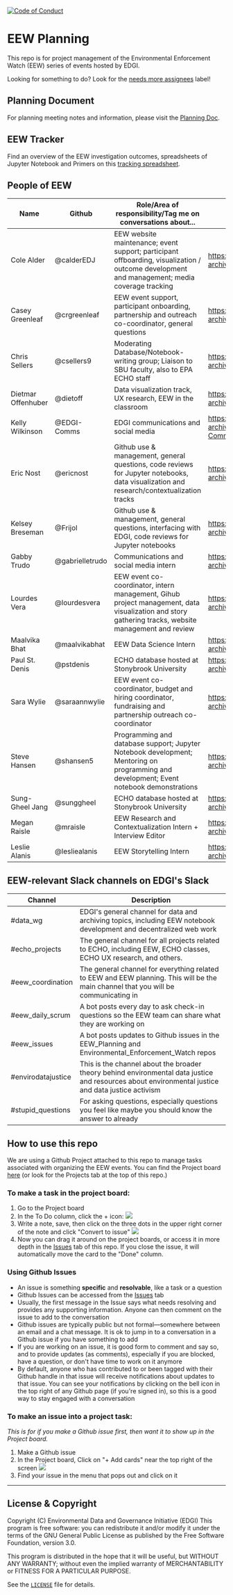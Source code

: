   [![Code of Conduct](https://img.shields.io/badge/%E2%9D%A4-code%20of%20conduct-blue.svg?style=flat)](https://github.com/edgi-govdata-archiving/overview/blob/master/CONDUCT.md)

# EEW Planning
This repo is for project management of the Environmental Enforcement Watch (EEW) series of events hosted by EDGI.

Looking for something to do? Look for the [needs more assignees](https://github.com/edgi-govdata-archiving/EEW_Planning/labels/needs%20more%20assignees) label!

## Planning Document
For planning meeting notes and information, please visit the [Planning Doc](https://docs.google.com/document/d/1ZraEefQMhF1XWDrZi8Igr9gQUWD2n2LM5n26CLmxbB8/edit#heading=h.s8auecfa33q0).

## EEW Tracker
Find an overview of the EEW investigation outcomes, spreadsheets of Jupyter Notebook and Primers on this [tracking spreadsheet](https://docs.google.com/spreadsheets/d/1Z2rBoGqb_SXW6oAu12A6TCWEJGV1pk0YxL13P_Z5Wlw/edit#gid=1601968109).

## People of EEW
| Name | Github | Role/Area of responsibility/Tag me on conversations about... | Assigned issues |
| ------|--------|----------------------|-|
| Cole Alder | @calderEDJ |EEW website maintenance; event support; participant offboarding, visualization / outcome development and management; media coverage tracking  | https://github.com/edgi-govdata-archiving/EEW_Planning/issues/assigned/calderEDJ |
| Casey Greenleaf | @crgreenleaf |EEW event support, participant onboarding, partnership and outreach co-coordinator, general questions   | https://github.com/edgi-govdata-archiving/EEW_Planning/issues/assigned/crgreenleaf |
| Chris Sellers | @csellers9 | Moderating Database/Notebook-writing group; Liaison to SBU faculty, also to EPA ECHO staff | https://github.com/edgi-govdata-archiving/EEW_Planning/issues/assigned/csellers9 |
| Dietmar Offenhuber | @dietoff |Data visualization track, UX research, EEW in the classroom| https://github.com/edgi-govdata-archiving/EEW_Planning/issues/assigned/dietoff |
| Kelly Wilkinson | @EDGI-Comms|EDGI communications and social media | https://github.com/edgi-govdata-archiving/EEW_Planning/issues/assigned/EDGI-Comms |
| Eric Nost | @ericnost  | Github use & management, general questions, code reviews for Jupyter notebooks, data visualization and research/contextualization tracks | https://github.com/edgi-govdata-archiving/EEW_Planning/issues/assigned/ericnost |
| Kelsey Breseman | @Frijol | Github use & management, general questions, interfacing with EDGI, code reviews for Jupyter notebooks | https://github.com/edgi-govdata-archiving/EEW_Planning/issues/assigned/frijol
| Gabby Trudo| @gabrielletrudo | Communications and social media intern| https://github.com/edgi-govdata-archiving/EEW_Planning/issues/assigned/gabrielletrudo |
| Lourdes Vera | @lourdesvera |EEW event co-coordinator, intern management, Gihub project management, data visualization and story gathering tracks, website management and review| https://github.com/edgi-govdata-archiving/EEW_Planning/issues/assigned/lourdesvera |
| Maalvika Bhat | @maalvikabhat | EEW Data Science Intern | https://github.com/edgi-govdata-archiving/EEW_Planning/issues/assigned/maalvikabhat |
| Paul St. Denis | @pstdenis | ECHO database hosted at Stonybrook University  | https://github.com/edgi-govdata-archiving/EEW_Planning/issues/assigned/pstdenis |
| Sara Wylie | @saraannwylie | EEW event co-coordinator, budget and hiring coordinator, fundraising and partnership outreach co-coordinator | https://github.com/edgi-govdata-archiving/EEW_Planning/issues/assigned/saraannwylie |
| Steve Hansen | @shansen5 | Programming and database support; Jupyter Notebook development; Mentoring on programming and development; Event notebook demonstrations| https://github.com/edgi-govdata-archiving/EEW_Planning/issues/assigned/shansen5 |
| Sung-Gheel Jang | @sunggheel | ECHO database hosted at Stonybrook University | https://github.com/edgi-govdata-archiving/EEW_Planning/issues/assigned/sunggheel |
| Megan Raisle | @mraisle | EEW Research and Contextualization Intern + Interview Editor | https://github.com/orgs/edgi-govdata-archiving/projects/6 |
| Leslie Alanis| @lesliealanis | EEW Storytelling Intern | https://github.com/edgi-govdata-archiving/EEW_Planning/issues/assigned/lesliealanis |

## EEW-relevant Slack channels on EDGI's Slack
| Channel | Description |
|-|-|
| #data_wg | EDGI's general channel for data and archiving topics, including EEW notebook development and decentralized web work |
| #echo_projects |  The general channel for all projects related to ECHO, including EEW, ECHO classes, ECHO UX research, and others. |
| #eew_coordination | The general channel for everything related to EEW and EEW planning. This will be the main channel that you will be communicating in |
| #eew_daily_scrum | A bot posts every day to ask check-in questions so the EEW team can share what they are working on |
| #eew_issues | A bot posts updates to Github issues in the EEW_Planning and Environmental_Enforcement_Watch repos |
| #envirodatajustice | This is the channel about the broader theory behind environmental data justice and resources about environmental justice and data justice activism |
| #stupid_questions | For asking questions, especially questions you feel like maybe you should know the answer to already |

## How to use this repo
We are using a Github Project attached to this repo to manage tasks associated with organizing the EEW events. You can find the Project board [here](https://github.com/edgi-govdata-archiving/EEW_Planning/projects/1) (or look for the Projects tab at the top of this repo.)

### To make a task in the project board:
1. Go to the Project board
1. In the To Do column, click the + icon: ![](https://user-images.githubusercontent.com/454690/79391336-38ffe280-7f26-11ea-8913-42f905098fd4.png)
1. Write a note, save, then click on the three dots in the upper right corner of the note and click "Convert to issue" ![](https://user-images.githubusercontent.com/454690/79391335-38674c00-7f26-11ea-97ec-1b94606935b9.png)
1. Now you can drag it around on the project boards, or access it in more depth in the [Issues](https://github.com/edgi-govdata-archiving/EEW_Planning/issues) tab of this repo. If you close the issue, it will automatically move the card to the "Done" column.

### Using Github Issues
* An issue is something **specific** and **resolvable**, like a task or a question
* Github Issues can be accessed from the [Issues](https://github.com/edgi-govdata-archiving/EEW_Planning/issues) tab
* Usually, the first message in the Issue says what needs resolving and provides any supporting information. Anyone can then comment on the issue to add to the conversation
* Github issues are typically public but not formal—somewhere between an email and a chat message. It is ok to jump in to a conversation in a Github issue if you have something to add
* If you are working on an issue, it is good form to comment and say so, and to provide updates (as comments), especially if you are blocked, have a question, or don't have time to work on it anymore
* By default, anyone who has contributed to or been tagged with their Github handle in that issue will receive notifications about updates to that issue. You can see your notifications by clicking on the bell icon in the top right of any Github page (if you're signed in), so this is a good way to stay engaged with a conversation

### To make an issue into a project task:
*This is for if you make a Github issue first, then want it to show up in the Project board.*

1. Make a Github issue
1. In the Project board, Click on "+ Add cards" near the top right of the screen ![](https://user-images.githubusercontent.com/454690/79391908-436eac00-7f27-11ea-97b7-84df31d2c60a.png)
1. Find your issue in the menu that pops out and click on it
---
## License & Copyright

Copyright (C) <year> Environmental Data and Governance Initiative (EDGI)
This program is free software: you can redistribute it and/or modify it under the terms of the GNU General Public License as published by the Free Software Foundation, version 3.0.

This program is distributed in the hope that it will be useful, but WITHOUT ANY WARRANTY; without even the implied warranty of MERCHANTABILITY or FITNESS FOR A PARTICULAR PURPOSE.

See the [`LICENSE`](/LICENSE) file for details.
